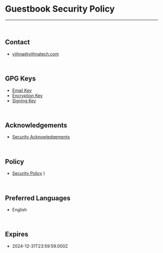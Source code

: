 # Guestbook Security Policy
***
<br>

## Contact 
* [viihna@viihnatech.com](mailto:security@viihnatech.com">viihna@ViihnaTech.com)

<br>

## GPG Keys
* [Email Key](https://[DOMAIN].com/assets/keys/viihna@viihnatech.com_email_key.asc)
* [Encryption Key](https://[DOMAIN].com/assets/keys/viihna@viihnatech.com_encryption_key.asc)
* [Signing Key](https://[DOMAIN].com/assets/keys/viihna@viihnatech.com_signing_key.asc)

<br>

## Acknowledgements
* [Security Acknowledgements](https://localhost:3000/security-acknowledgements.html)

<br>

## Policy
* [Security Policy](https://localhost:3000/security-policy.html)
)

<br>

## Preferred Languages
* English

<br>

## Expires
* 2024-12-31T23:59:59.000Z